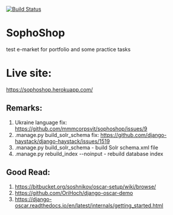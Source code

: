 [![Build Status](https://travis-ci.org/mmmcorpsvit/sophoshop.svg?branch=master)](https://travis-ci.org/mmmcorpsvit/sophoshop)

# SophoShop
test e-market for portfolio and some practice tasks

# Live site:
https://sophoshop.herokuapp.com/

## Remarks:
1. Ukraine language fix: https://github.com/mmmcorpsvit/sophoshop/issues/9
2. .manage.py build_solr_schema fix: https://github.com/django-haystack/django-haystack/issues/1519
3. .manage.py build_solr_schema - build Solr schema.xml file
4. .manage.py rebuild_index --noinput - rebuild database index

## Good Read:
1. https://bitbucket.org/soshnikov/oscar-setup/wiki/browse/
2. https://github.com/OriHoch/django-oscar-demo
3. https://django-oscar.readthedocs.io/en/latest/internals/getting_started.html
